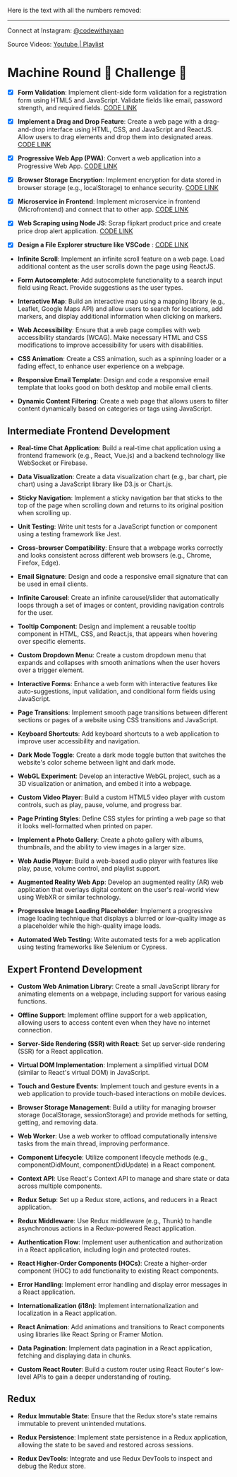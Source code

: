 Here is the text with all the numbers removed:

---

Connect at Instagram: [@codewithayaan](https://www.instagram.com/_codewithayaan/)

Source Videos: [Youtube | Playlist](https://www.youtube.com/watch?v=W3oxPPuIOfw&list=PLe5vjs4_PbIJLznsDNc0MyFcuY5DyySao)

# Machine Round 🧠 Challenge 🎯

- [X] **Form Validation**: Implement client-side form validation for a registration form using HTML5 and JavaScript. Validate fields like email, password strength, and required fields. [CODE LINK](https://github.com/codewithayaann/Machine-Round-Challenge/tree/main/day1-form-validation)

- [X]  **Implement a Drag and Drop Feature**: Create a web page with a drag-and-drop interface using HTML, CSS, and JavaScript and ReactJS. Allow users to drag elements and drop them into designated areas. [CODE LINK](https://github.com/codewithayaann/Machine-Round-Challenge/tree/main/day2-drag-and-drop)

- [X] **Progressive Web App (PWA)**: Convert a web application into a Progressive Web App. [CODE LINK](https://github.com/codewithayaann/Machine-Round-Challenge/tree/main/day3-progressive-web-app)

- [X]  **Browser Storage Encryption**: Implement encryption for data stored in browser storage (e.g., localStorage) to enhance security. [CODE LINK](https://github.com/codewithayaann/Machine-Round-Challenge/tree/main/day4-browser-encryption)
- [X]  **Microservice in Frontend**: Implement microservice in frontend (Microfrontend) and connect that to other app. [CODE LINK](https://github.com/codewithayaann/Machine-Round-Challenge/tree/main/day5-microfrontend)

- [X]  **Web Scraping using Node JS**: Scrap flipkart product price and create price drop alert application. [CODE LINK](https://github.com/codewithayaann/Machine-Round-Challenge/tree/main/day5-microfrontend)

- [X] **Design a File Explorer structure like VSCode** : [CODE LINK](https://github.com/codewithayaann/Machine-Round-Challenge/tree/main/day7-folder-file-structure-like-vs-code)

- **Infinite Scroll**: Implement an infinite scroll feature on a web page. Load additional content as the user scrolls down the page using ReactJS.

- **Form Autocomplete**: Add autocomplete functionality to a search input field using React. Provide suggestions as the user types.

- **Interactive Map**: Build an interactive map using a mapping library (e.g., Leaflet, Google Maps API) and allow users to search for locations, add markers, and display additional information when clicking on markers.

- **Web Accessibility**: Ensure that a web page complies with web accessibility standards (WCAG). Make necessary HTML and CSS modifications to improve accessibility for users with disabilities.

- **CSS Animation**: Create a CSS animation, such as a spinning loader or a fading effect, to enhance user experience on a webpage.

- **Responsive Email Template**: Design and code a responsive email template that looks good on both desktop and mobile email clients.

- **Dynamic Content Filtering**: Create a web page that allows users to filter content dynamically based on categories or tags using JavaScript.

## Intermediate Frontend Development

- **Real-time Chat Application**: Build a real-time chat application using a frontend framework (e.g., React, Vue.js) and a backend technology like WebSocket or Firebase.

- **Data Visualization**: Create a data visualization chart (e.g., bar chart, pie chart) using a JavaScript library like D3.js or Chart.js.

- **Sticky Navigation**: Implement a sticky navigation bar that sticks to the top of the page when scrolling down and returns to its original position when scrolling up.

- **Unit Testing**: Write unit tests for a JavaScript function or component using a testing framework like Jest.

- **Cross-browser Compatibility**: Ensure that a webpage works correctly and looks consistent across different web browsers (e.g., Chrome, Firefox, Edge).

- **Email Signature**: Design and code a responsive email signature that can be used in email clients.

- **Infinite Carousel**: Create an infinite carousel/slider that automatically loops through a set of images or content, providing navigation controls for the user.

- **Tooltip Component**: Design and implement a reusable tooltip component in HTML, CSS, and React.js, that appears when hovering over specific elements.

- **Custom Dropdown Menu**: Create a custom dropdown menu that expands and collapses with smooth animations when the user hovers over a trigger element.

- **Interactive Forms**: Enhance a web form with interactive features like auto-suggestions, input validation, and conditional form fields using JavaScript.

- **Page Transitions**: Implement smooth page transitions between different sections or pages of a website using CSS transitions and JavaScript.

- **Keyboard Shortcuts**: Add keyboard shortcuts to a web application to improve user accessibility and navigation.

- **Dark Mode Toggle**: Create a dark mode toggle button that switches the website's color scheme between light and dark mode.

- **WebGL Experiment**: Develop an interactive WebGL project, such as a 3D visualization or animation, and embed it into a webpage.

- **Custom Video Player**: Build a custom HTML5 video player with custom controls, such as play, pause, volume, and progress bar.

- **Page Printing Styles**: Define CSS styles for printing a web page so that it looks well-formatted when printed on paper.

- **Implement a Photo Gallery**: Create a photo gallery with albums, thumbnails, and the ability to view images in a larger size.

- **Web Audio Player**: Build a web-based audio player with features like play, pause, volume control, and playlist support.

- **Augmented Reality Web App**: Develop an augmented reality (AR) web application that overlays digital content on the user's real-world view using WebXR or similar technology.

- **Progressive Image Loading Placeholder**: Implement a progressive image loading technique that displays a blurred or low-quality image as a placeholder while the high-quality image loads.

- **Automated Web Testing**: Write automated tests for a web application using testing frameworks like Selenium or Cypress.

## Expert Frontend Development

- **Custom Web Animation Library**: Create a small JavaScript library for animating elements on a webpage, including support for various easing functions.

- **Offline Support**: Implement offline support for a web application, allowing users to access content even when they have no internet connection.

- **Server-Side Rendering (SSR) with React**: Set up server-side rendering (SSR) for a React application.

- **Virtual DOM Implementation**: Implement a simplified virtual DOM (similar to React's virtual DOM) in JavaScript.

- **Touch and Gesture Events**: Implement touch and gesture events in a web application to provide touch-based interactions on mobile devices.

- **Browser Storage Management**: Build a utility for managing browser storage (localStorage, sessionStorage) and provide methods for setting, getting, and removing data.

- **Web Worker**: Use a web worker to offload computationally intensive tasks from the main thread, improving performance.

- **Component Lifecycle**: Utilize component lifecycle methods (e.g., componentDidMount, componentDidUpdate) in a React component.

- **Context API**: Use React's Context API to manage and share state or data across multiple components.

- **Redux Setup**: Set up a Redux store, actions, and reducers in a React application.

- **Redux Middleware**: Use Redux middleware (e.g., Thunk) to handle asynchronous actions in a Redux-powered React application.

- **Authentication Flow**: Implement user authentication and authorization in a React application, including login and protected routes.

- **React Higher-Order Components (HOCs)**: Create a higher-order component (HOC) to add functionality to existing React components.

- **Error Handling**: Implement error handling and display error messages in a React application.

- **Internationalization (i18n)**: Implement internationalization and localization in a React application.

- **React Animation**: Add animations and transitions to React components using libraries like React Spring or Framer Motion.

- **Data Pagination**: Implement data pagination in a React application, fetching and displaying data in chunks.

- **Custom React Router**: Build a custom router using React Router's low-level APIs to gain a deeper understanding of routing.

## Redux

- **Redux Immutable State**: Ensure that the Redux store's state remains immutable to prevent unintended mutations.

- **Redux Persistence**: Implement state persistence in a Redux application, allowing the state to be saved and restored across sessions.

- **Redux DevTools**: Integrate and use Redux DevTools to inspect and debug the Redux store.
